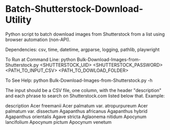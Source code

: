 # Batch-Shutterstock-Download-Utility
Python script to batch download images from Shutterstock from a list using browser automation (non-API).

Dependencies:
csv, time, datetime, argparse, logging, pathlib, playwright

To Run at Command Line:
python Bulk-Download-Images-from-Shutterstock.py <SHUTTERSTOCK_UID> <SHUTTERSTOCK_PASSWORD> <PATH_TO_INPUT_CSV> <PATH_TO_DOWLOAD_FOLDER>

To See Help:
python Bulk-Download-Images-from-Shutterstock.py -h

The input should be a CSV file, one column, with the header "description" and each phrase to search on Shutterstock.com listed below that. Example:

description
Acer freemanii
Acer palmatum var. atropurpureum
Acer palmatum var. dissectum
Agapanthus africanus
Agapanthus hybrid
Agapanthus orientalis
Agave stricta
Aglaonema nitidum
Apocynum lancifolium
Apocynum pictum
Apocynum venetum

